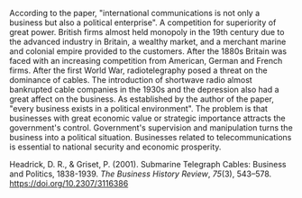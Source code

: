 According to the paper, "international communications is not only a business but also a political enterprise". A competition for superiority of great power. British firms almost held monopoly in the 19th century due to the advanced industry in Britain, a wealthy market, and a merchant marine and colonial empire provided to the customers. After the 1880s Britain was faced with an increasing competition from American, German and French firms. After the first World War, radiotelegraphy posed a threat on the dominance of cables. The introduction of shortwave radio almost bankrupted cable companies in the 1930s and the depression also had a great affect on the business. As established by the author of the paper, "every business exists in a political environment". The problem is that businesses with great economic value or strategic importance attracts the government's control. Government's supervision and manipulation turns the business into a political situation. Businesses related to telecommunications is essential to national security and economic prosperity. 

Headrick, D. R., & Griset, P. (2001). Submarine Telegraph Cables: Business and Politics, 1838-1939. _The Business History Review_, _75_(3), 543–578. https://doi.org/10.2307/3116386